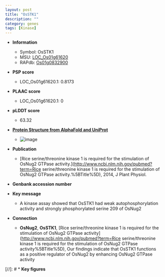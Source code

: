 ```yaml
---
layout: post
title: "OsSTK1"
description: ""
category: genes
tags: [Kinase]
---
```


* **Information**  
    + Symbol: OsSTK1  
    + MSU: [LOC_Os01g61620](http://rice.plantbiology.msu.edu/cgi-bin/ORF_infopage.cgi?orf=LOC_Os01g61620)  
    + RAPdb: [Os01g0832900](http://rapdb.dna.affrc.go.jp/viewer/gbrowse_details/irgsp1?name=Os01g0832900)  

* **PSP score**  
    + LOC_Os01g61620.1: 0.8173 

* **PLAAC score**  
    + LOC_Os01g61620.1: 0 

* **pLDDT score**
    + 63.32

* **[Protein Structure from AlphaFold and UniProt](https://www.uniprot.org/uniprotkb/Q0JI06/entry#structure)**
    + ![image](https://ricepsp.github.io/images/Q0/AF-Q0JI06-F1.png)

* **Publication**  
    + [Rice serine/threonine kinase 1 is required for the stimulation of OsNug2 GTPase activity.](http://www.ncbi.nlm.nih.gov/pubmed?term=Rice serine/threonine kinase 1 is required for the stimulation of OsNug2 GTPase activity.%5BTitle%5D), 2014, J Plant Physiol.

* **Genbank accession number**  

* **Key message**  
    + A kinase assay showed that OsSTK1 had weak autophosphorylation activity and strongly phosphorylated serine 209 of OsNug2

* **Connection**  
    + __OsNug2__, __OsSTK1__, [Rice serine/threonine kinase 1 is required for the stimulation of OsNug2 GTPase activity](http://www.ncbi.nlm.nih.gov/pubmed?term=Rice serine/threonine kinase 1 is required for the stimulation of OsNug2 GTPase activity%5BTitle%5D), Our findings indicate that OsSTK1 functions as a positive regulator of OsNug2 by enhancing OsNug2 GTPase activity

[//]: # * **Key figures**  


